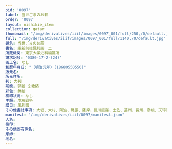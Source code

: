 ```yaml
---
pid: '0097'
label: 当世ごまのお萩
order: '0097'
layout: nishikie_item
collection: qatar
thumbnail: "/img/derivatives/iiif/images/0097_001/full/250,/0/default.jpg"
full: "/img/derivatives/iiif/images/0097_001/full/1140,/0/default.jpg"
題名: 当世ごまのお萩
書名: 維新前後諷刺画　二
所蔵機関: 東京大学史料編纂所
請求記号: '0380-17-2-(24)'
画工名: なし
和暦年月日: "（明治元年）(18680550550)"
版元名: 
版元住所: 
判: 大判
形態: 竪絵 ２枚続
彩色: 錦絵
検印状況: なし
主題: 戊辰戦争
細目: 風刺画
その他書誌事項: 大垣、大村、阿波、尾張、薩摩、徳川慶喜、土佐、芸州、長州、彦根、天璋院
manifest: "/img/derivatives/iiif/0097/manifest.json"
人名: 
検印: 
その他固有件名: 
彫師: 
地名: 
---
```

